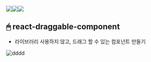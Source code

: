 <img src="https://img.shields.io/badge/react-61DAFB?style=for-the-badge&logo=react&logoColor=black"><img src="https://img.shields.io/badge/typescript-3178C6?style=for-the-badge&logo=typescript&logoColor=black"><img src="https://img.shields.io/badge/styled components-DB7093?style=for-the-badge&logo=styled-components&logoColor=white">

## 🖱 react-draggable-component
 * 라이브러리 사용하지 않고, 드래그 할 수 있는 컴포넌트 만들기

![dddd](https://user-images.githubusercontent.com/74355328/148163147-e63fff04-5971-4dc4-9730-fd1b32c5d284.gif)
